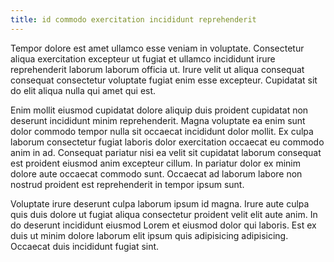 ```yaml
---
title: id commodo exercitation incididunt reprehenderit
---
```


Tempor dolore est amet ullamco esse veniam in voluptate. Consectetur aliqua exercitation excepteur ut fugiat et ullamco incididunt irure reprehenderit laborum laborum officia ut. Irure velit ut aliqua consequat consequat consectetur voluptate fugiat enim esse excepteur. Cupidatat sit do elit aliqua nulla qui amet qui est.

Enim mollit eiusmod cupidatat dolore aliquip duis proident cupidatat non deserunt incididunt minim reprehenderit. Magna voluptate ea enim sunt dolor commodo tempor nulla sit occaecat incididunt dolor mollit. Ex culpa laborum consectetur fugiat laboris dolor exercitation occaecat eu commodo anim in ad. Consequat pariatur nisi ea velit sit cupidatat laborum consequat est proident eiusmod anim excepteur cillum. In pariatur dolor ex minim dolore aute occaecat commodo sunt. Occaecat ad laborum labore non nostrud proident est reprehenderit in tempor ipsum sunt.

Voluptate irure deserunt culpa laborum ipsum id magna. Irure aute culpa quis duis dolore ut fugiat aliqua consectetur proident velit elit aute anim. In do deserunt incididunt eiusmod Lorem et eiusmod dolor qui laboris. Est ex duis ut minim dolore laborum elit ipsum quis adipisicing adipisicing. Occaecat duis incididunt fugiat sint.